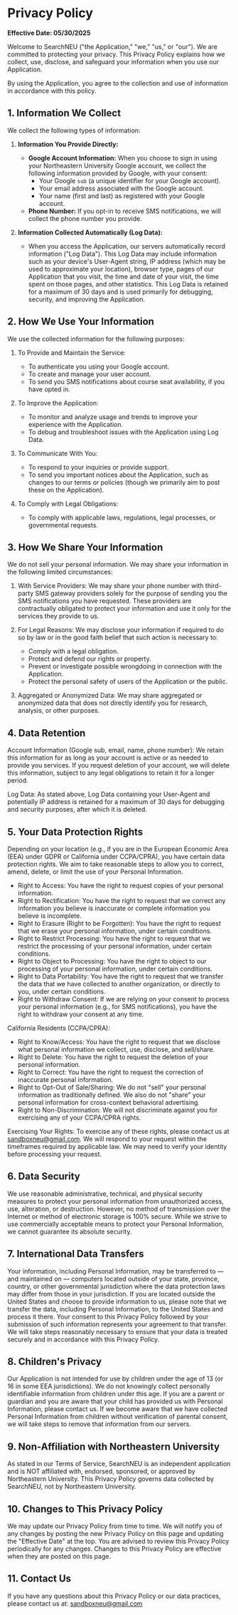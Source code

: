 # Privacy Policy

**Effective Date: 05/30/2025**

Welcome to SearchNEU ("the Application," "we," "us," or "our"). We are committed
to protecting your privacy. This Privacy Policy explains how we collect, use, disclose,
and safeguard your information when you use our Application.

By using the Application, you agree to the collection and use of information in accordance
with this policy.

## 1. Information We Collect

We collect the following types of information:

1. **Information You Provide Directly:**

   - **Google Account Information:** When you choose to sign in using your Northeastern
     University Google account, we collect the following information provided by
     Google, with your consent:
     - Your Google `sub` (a unique identifier for your Google account).
     - Your email address associated with the Google account.
     - Your name (first and last) as registered with your Google account.
   - **Phone Number:** If you opt-in to receive SMS notifications, we will collect
     the phone number you provide.

2. **Information Collected Automatically (Log Data):**
   - When you access the Application, our servers automatically record information
     ("Log Data"). This Log Data may include information such as your device's
     User-Agent string, IP address (which may be used to approximate your
     location), browser type, pages of our Application that you visit, the time and
     date of your visit, the time spent on those pages, and other statistics. This
     Log Data is retained for a maximum of 30 days and is used primarily for debugging,
     security, and improving the Application.

## 2. How We Use Your Information

We use the collected information for the following purposes:

1. To Provide and Maintain the Service:

   - To authenticate you using your Google account.
   - To create and manage your user account.
   - To send you SMS notifications about course seat availability, if you have
     opted in.

2. To Improve the Application:

   - To monitor and analyze usage and trends to improve your experience with
     the Application.
   - To debug and troubleshoot issues with the Application using Log Data.

3. To Communicate With You:

   - To respond to your inquiries or provide support.
   - To send you important notices about the Application, such as changes to our
     terms or policies (though we primarily aim to post these on the Application).

4. To Comply with Legal Obligations:

   - To comply with applicable laws, regulations, legal processes, or governmental
     requests.

## 3. How We Share Your Information

We do not sell your personal information. We may share your information in the
following limited circumstances:

1. With Service Providers: We may share your phone number with third-party SMS
   gateway providers solely for the purpose of sending you the SMS notifications
   you have requested. These providers are contractually obligated to protect
   your information and use it only for the services they provide to us.

2. For Legal Reasons: We may disclose your information if required to do so by
   law or in the good faith belief that such action is necessary to:

   - Comply with a legal obligation.
   - Protect and defend our rights or property.
   - Prevent or investigate possible wrongdoing in connection with the Application.
   - Protect the personal safety of users of the Application or the public.

3. Aggregated or Anonymized Data: We may share aggregated or anonymized data that
   does not directly identify you for research, analysis, or other purposes.

## 4. Data Retention

Account Information (Google sub, email, name, phone number): We retain this information
for as long as your account is active or as needed to provide you services. If you
request deletion of your account, we will delete this information, subject to any
legal obligations to retain it for a longer period.

Log Data: As stated above, Log Data containing your User-Agent and potentially IP
address is retained for a maximum of 30 days for debugging and security purposes,
after which it is deleted.

## 5. Your Data Protection Rights

Depending on your location (e.g., if you are in the European Economic Area (EEA)
under GDPR or California under CCPA/CPRA), you have certain data protection rights.
We aim to take reasonable steps to allow you to correct, amend, delete, or limit
the use of your Personal Information.

- Right to Access: You have the right to request copies of your personal information.
- Right to Rectification: You have the right to request that we correct any information
  you believe is inaccurate or complete information you believe is incomplete.
- Right to Erasure (Right to be Forgotten): You have the right to request that we
  erase your personal information, under certain conditions.
- Right to Restrict Processing: You have the right to request that we restrict the
  processing of your personal information, under certain conditions.
- Right to Object to Processing: You have the right to object to our processing of
  your personal information, under certain conditions.
- Right to Data Portability: You have the right to request that we transfer the data
  that we have collected to another organization, or directly to you, under certain
  conditions.
- Right to Withdraw Consent: If we are relying on your consent to process your personal
  information (e.g., for SMS notifications), you have the right to withdraw your
  consent at any time.

California Residents (CCPA/CPRA):

- Right to Know/Access: You have the right to request that we disclose what personal
  information we collect, use, disclose, and sell/share.
- Right to Delete: You have the right to request the deletion of your personal information.
- Right to Correct: You have the right to request the correction of inaccurate personal
  information.
- Right to Opt-Out of Sale/Sharing: We do not "sell" your personal information as
  traditionally defined. We also do not "share" your personal information for cross-context
  behavioral advertising.
- Right to Non-Discrimination: We will not discriminate against you for exercising
  any of your CCPA/CPRA rights.

Exercising Your Rights: To exercise any of these rights, please contact us at [sandboxneu@gmail.com](mailto://sandboxneu@gmail.com).
We will respond to your request within the timeframes required by applicable law.
We may need to verify your identity before processing your request.

## 6. Data Security

We use reasonable administrative, technical, and physical security measures to protect
your personal information from unauthorized access, use, alteration, or destruction.
However, no method of transmission over the Internet or method of electronic storage
is 100% secure. While we strive to use commercially acceptable means to protect your
Personal Information, we cannot guarantee its absolute security.

## 7. International Data Transfers

Your information, including Personal Information, may be transferred to — and
maintained on — computers located outside of your state, province, country, or
other governmental jurisdiction where the data protection laws may differ from those
in your jurisdiction. If you are located outside the United States and choose to
provide information to us, please note that we transfer the data, including Personal
Information, to the United States and process it there. Your consent to this Privacy
Policy followed by your submission of such information represents your agreement
to that transfer. We will take steps reasonably necessary to ensure that your data
is treated securely and in accordance with this Privacy Policy.

## 8. Children's Privacy

Our Application is not intended for use by children under the age of 13 (or 16 in
some EEA jurisdictions). We do not knowingly collect personally identifiable information
from children under this age. If you are a parent or guardian and you are aware that
your child has provided us with Personal Information, please contact us. If we become
aware that we have collected Personal Information from children without verification
of parental consent, we will take steps to remove that information from our servers.

## 9. Non-Affiliation with Northeastern University

As stated in our Terms of Service, SearchNEU is an independent application and is
NOT affiliated with, endorsed, sponsored, or approved by Northeastern University.
This Privacy Policy governs data collected by SearchNEU, not by Northeastern University.

## 10. Changes to This Privacy Policy

We may update our Privacy Policy from time to time. We will notify you of any changes
by posting the new Privacy Policy on this page and updating the "Effective Date"
at the top. You are advised to review this Privacy Policy periodically for any changes.
Changes to this Privacy Policy are effective when they are posted on this page.

## 11. Contact Us

If you have any questions about this Privacy Policy or our data practices, please
contact us at: [sandboxneu@gmail.com](mailto://sandboxneu@gmail.com)
